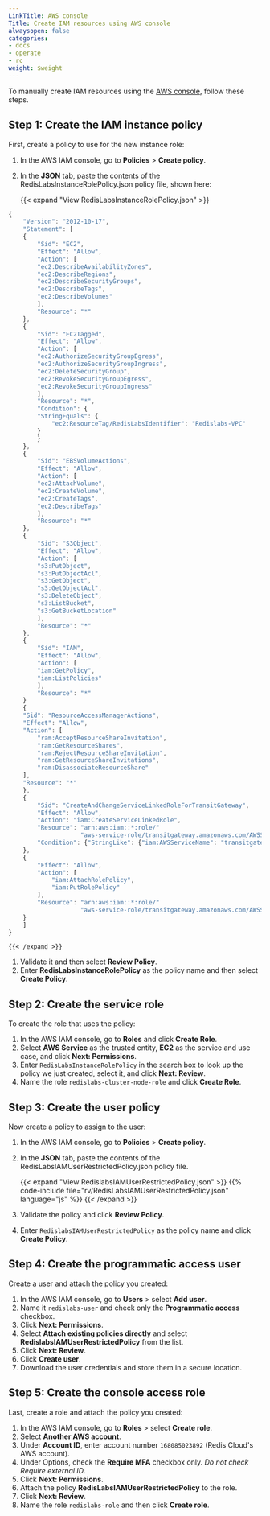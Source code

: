 ```yaml
---
LinkTitle: AWS console
Title: Create IAM resources using AWS console
alwaysopen: false
categories:
- docs
- operate
- rc
weight: $weight
---
```

To manually create IAM resources using the [AWS console](https://console.aws.amazon.com/), follow these steps.

## Step 1: Create the IAM instance policy

First, create a policy to use for the new instance role:

<!-- {{< video "/images/rc/create-instance-role-policy.mp4" "Create an instance role policy" >}} -->

1. In the AWS IAM console, go to **Policies** > **Create policy**.
1. In the **JSON** tab, paste the contents of the RedisLabsInstanceRolePolicy.json policy file, shown here:

    {{< expand "View RedisLabsInstanceRolePolicy.json" >}}
```js
{
    "Version": "2012-10-17",
    "Statement": [
    {
        "Sid": "EC2",
        "Effect": "Allow",
        "Action": [
        "ec2:DescribeAvailabilityZones",
        "ec2:DescribeRegions",
        "ec2:DescribeSecurityGroups",
        "ec2:DescribeTags",
        "ec2:DescribeVolumes"
        ],
        "Resource": "*"
    },
    {
        "Sid": "EC2Tagged",
        "Effect": "Allow",
        "Action": [
        "ec2:AuthorizeSecurityGroupEgress",
        "ec2:AuthorizeSecurityGroupIngress",
        "ec2:DeleteSecurityGroup",
        "ec2:RevokeSecurityGroupEgress",
        "ec2:RevokeSecurityGroupIngress"
        ],
        "Resource": "*",
        "Condition": {
        "StringEquals": {
            "ec2:ResourceTag/RedisLabsIdentifier": "Redislabs-VPC"
        }
        }
    },
    {
        "Sid": "EBSVolumeActions",
        "Effect": "Allow",
        "Action": [
        "ec2:AttachVolume",
        "ec2:CreateVolume",
        "ec2:CreateTags",
        "ec2:DescribeTags"
        ],
        "Resource": "*"
    },
    {
        "Sid": "S3Object",
        "Effect": "Allow",
        "Action": [
        "s3:PutObject",
        "s3:PutObjectAcl",
        "s3:GetObject",
        "s3:GetObjectAcl",
        "s3:DeleteObject",
        "s3:ListBucket",
        "s3:GetBucketLocation"
        ],
        "Resource": "*"
    },
    {
        "Sid": "IAM",
        "Effect": "Allow",
        "Action": [
        "iam:GetPolicy",
        "iam:ListPolicies"
        ],
        "Resource": "*"
    }
    {
    "Sid": "ResourceAccessManagerActions",
    "Effect": "Allow",
    "Action": [
        "ram:AcceptResourceShareInvitation",
        "ram:GetResourceShares",
        "ram:RejectResourceShareInvitation",
        "ram:GetResourceShareInvitations",
        "ram:DisassociateResourceShare"
    ],
    "Resource": "*"
    },
    {
        "Sid": "CreateAndChangeServiceLinkedRoleForTransitGateway",
        "Effect": "Allow",
        "Action": "iam:CreateServiceLinkedRole",
        "Resource": "arn:aws:iam::*:role/"
                    "aws-service-role/transitgateway.amazonaws.com/AWSServiceRoleForVPCTransitGateway*",
        "Condition": {"StringLike": {"iam:AWSServiceName": "transitgateway.amazonaws.com"}}
    },
    {
        "Effect": "Allow",
        "Action": [
            "iam:AttachRolePolicy",
            "iam:PutRolePolicy"
        ],
        "Resource": "arn:aws:iam::*:role/"
                    "aws-service-role/transitgateway.amazonaws.com/AWSServiceRoleForVPCTransitGateway*"
    }
    ]
}
```
    {{< /expand >}}


1. Validate it and then select **Review Policy**.
1. Enter **RedisLabsInstanceRolePolicy** as the policy name and then select **Create Policy**.

## Step 2: Create the service role

To create the role that uses the policy:

<!-- {{< video "/images/rc/create-cluster-node-role.mp4" "Create a cluster node role" >}} -->

1. In the AWS IAM console, go to **Roles** and click **Create Role**.
1. Select **AWS Service** as the trusted entity, **EC2** as the service
    and use case, and click **Next: Permissions**.
1. Enter `RedisLabsInstanceRolePolicy` in the search box to look up the policy we just created,
    select it, and click **Next: Review**.
1. Name the role `redislabs-cluster-node-role` and click **Create Role**.

## Step 3: Create the user policy

Now create a policy to assign to the user:

<!-- {{< video "/images/rc/create-instance-user-policy.mp4" "Create an instance user policy" >}} -->

1. In the AWS IAM console, go to **Policies** > **Create policy**.
1. In the **JSON** tab, paste the contents of the RedisLabsIAMUserRestrictedPolicy.json policy file.

    {{< expand "View RedislabsIAMUserRestrictedPolicy.json" >}}
{{% code-include file="rv/RedisLabsIAMUserRestrictedPolicy.json" language="js" %}}
    {{< /expand >}}

1. Validate the policy and click **Review Policy**.
1. Enter `RedislabsIAMUserRestrictedPolicy` as the policy name and click **Create Policy**.

## Step 4: Create the programmatic access user

Create a user and attach the policy you created:

<!-- {{< video "/images/rc/create-programmatic-user.mp4" "Create programmatic user" >}} -->

1. In the AWS IAM console, go to **Users** > select **Add user**.
1. Name it `redislabs-user` and check only the **Programmatic access** checkbox.
1. Click **Next: Permissions**.
1. Select **Attach existing policies directly** and select
    **RedislabsIAMUserRestrictedPolicy** from the list.
1. Click **Next: Review**.
1. Click **Create user**.
1. Download the user credentials and store them in a secure location.

## Step 5: Create the console access role

Last, create a role and attach the policy you created:

<!-- {{< video "/images/rc/create-console-access-role.mp4" "Create console access user" >}} -->

1. In the AWS IAM console, go to **Roles** > select **Create role**.
1. Select **Another AWS account**.
1. Under **Account ID**, enter account number `168085023892` (Redis Cloud's AWS account).
1. Under Options, check the **Require MFA** checkbox only. *Do not check Require external ID*.
1. Click **Next: Permissions**.
1. Attach the policy **RedisLabsIAMUserRestrictedPolicy** to the role.
1. Click **Next: Review**.
1. Name the role `redislabs-role` and then click **Create role**.
